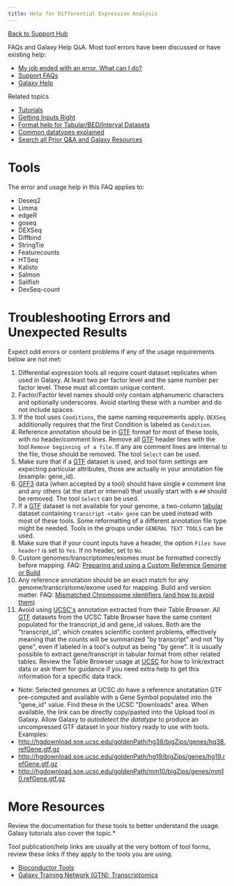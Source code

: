 ```yaml
---
title: Help for Differential Expression Analysis
---
```

[Back to Support Hub](/support/)

FAQs and Galaxy Help Q`&`A. Most tool errors have been discussed or have existing help:

* [My job ended with an error. What can I do?](/support/tool-error/)
* [Support FAQs](/support/inde.md)
* [Galaxy Help](https://help.galaxyproject.org/)

Related topics

* [Tutorials](/learn/)
* [Getting Inputs Right](/support/#getting-inputs-right)
* [Format help for Tabular/BED/Interval Datasets](/support/tabular/)
* [Common datatypes explained](/learn/datatypes/)
* [Search all Prior Q&A and Galaxy Resources](https://galaxyproject.org/search/)

# Tools

The error and usage help in this FAQ applies to:

* Deseq2
* Limma
* edgeR
* goseq
* DEXSeq
* Diffbind
* StringTie
* Featurecounts
* HTSeq
* Kalisto
* Salmon
* Sailfish
* DexSeq-count

# Troubleshooting Errors and Unexpected Results

Expect odd errors or content problems if any of the usage requirements below are not met:

1. Differential expression tools all require count dataset replicates when used in Galaxy. At least two per factor level and the same number per factor level. These must all contain unique content.
1. Factor/Factor level names should only contain alphanumeric characters and optionally underscores. Avoid starting these with a number and do not include spaces.
1. If the tool uses `Conditions`, the same naming requirements apply. `DEXSeq` additionally requires that the first Condition is labeled as `Condition`.
1. Reference annotation should be in [GTF](/learn/datatypes/#gtf) format for most of these tools, with no header/comment lines. Remove all [GTF](/learn/datatypes/#gtf) header lines with the tool `Remove beginning of a file`. If any are comment lines are internal to the file, those should be removed. The tool `Select` can be used.
1. Make sure that if a [GTF](/learn/datatypes/#gtf) dataset is used, and tool form settings are expecting particular attributes, those are actually in your annotation file (example: gene_id).
1. [GFF3](/learn/datatypes/#gff3) data (when accepted by a tool) should have single `#` comment line and any others (at the start or internal) that usually start with a `##` should be removed. The tool `Select` can be used.
1. If a [GTF](/learn/datatypes/#gtf) dataset is not available for your genome, a two-column [tabular](/learn/datatypes/#tabular-tab-delimited) dataset containing `transcript <tab> gene` can be used instead with most of these tools. Some reformatting of a different annotation file type might be needed. Tools in the groups under `GENERAL TEXT TOOLS` can be used. 
1. Make sure that if your count inputs have a header, the option `Files have header?` is set to `Yes`. If no header, set to `No`. 
1. Custom genomes/transcriptomes/exomes must be formatted correctly before mapping. FAQ: [Preparing and using a Custom Reference Genome or Build](/learn/custom-genomes/)
1. Any reference annotation should be an exact match for any genome/transcriptome/exome used for mapping. Build and version matter. FAQ: [Mismatched Chromosome identifiers (and how to avoid them)](/support/chrom-identifiers/)
1. Avoid using [UCSC's](https://genome.ucsc.edu/) annotation extracted from their Table Browser. All [GTF](/learn/datatypes/#gtf) datasets from the UCSC Table Browser have the same content populated for the transcript_id and gene_id values. Both are the "transcript_id", which creates scientific content problems, effectively meaning that the counts will be summarized "by transcript" and not "by gene", even if labeled in a tool's output as being "by gene". It is usually possible to extract gene/transcript in tabular format from other related tables. Review the Table Browser usage at [UCSC](https://genome.ucsc.edu/) for how to link/extract data or ask them for guidance if you need extra help to get this information for a specific data track.
  * Note: Selected genomes at UCSC do have a reference anotatation GTF pre-computed and available with a Gene Symbol populated into the "gene_id" value. Find these in the UCSC "Downloads" area. When available, the link can be directly copy/pasted into the Upload tool in Galaxy. Allow Galaxy to *autodetect the datatype* to produce an uncompressed GTF dataset in your history ready to use with tools. Examples:
  * http://hgdownload.soe.ucsc.edu/goldenPath/hg38/bigZips/genes/hg38.refGene.gtf.gz
  * http://hgdownload.soe.ucsc.edu/goldenPath/hg19/bigZips/genes/hg19.refGene.gtf.gz
  * http://hgdownload.soe.ucsc.edu/goldenPath/mm10/bigZips/genes/mm10.refGene.gtf.gz


# More Resources

Review the documentation for these tools to better understand the usage. Galaxy tutorials also cover the topic.* 

Tool publication/help links are usually at the very bottom of tool forms, review these links if they apply to the tools you are using.

* [Bioconductor Tools](https://bioconductor.org/)
* [Galaxy Training Network (GTN): Transcriptomics](https://training.galaxyproject.org/training-material/topics/transcriptomics/)




